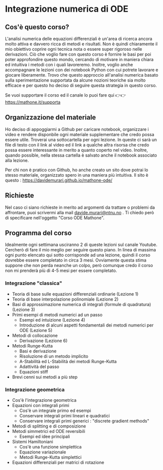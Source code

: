 # Integrazione numerica di ODE

## Cos'è questo corso?

L'analisi numerica delle equazioni differenziali è un'area di ricerca ancora molto attiva e davvero ricca di metodi e risultati. Non è quindi chiaramente il mio obiettivo coprire ogni tecnica nota o essere super rigoroso nelle derivazioni. Ciò che voglio fare con questo corso è fornire le basi per poi poter approfondire questo mondo, cercando di motivare in maniera chiara ed intuitiva i metodi con i quali lavoreremo. Inoltre, voglio anche accompagnare le lezioni con dei notebook Python con cui potrete lavorare e giocare liberamente. Trovo che questo approccio all'analisi numerica basato sulla sperimentazione supportata da alcune nozioni teoriche sia molto efficace e per questo ho deciso di seguire questa strategia in questo corso.

Se vuoi supportare il corso ed il canale lo puoi fare qui 👉👉 https://mathone.it/supporta

## Organizzazione del materiale

Ho deciso di appoggiarmi a Github per caricare notebook, organizzare i video e rendere disponbile ogni materiale supplementare che credo possa essere utile. Troverai una sottocartella per ogni lezione. In queste ci sarà un file di testo con il link al video ed il link a qualche altra risorsa che credo possa essere interessante in merito a quanto coperto nel video. Inoltre, quando possible, nella stessa cartella è salvato anche il notebook associato alla lezione.

Per chi non è pratico con Github, ho anche creato un sito dove potrai lo stesso materiale, organizzato spero in una maniera più intuitiva. Il sito è questo : https://davidemurari.github.io/mathone-ode/

## Richieste

Nel caso ci siano richieste in merito ad argomenti da trattare o problemi da affrontare, puoi scrivermi alla mail davide.murari@ntnu.no . Ti chiedo però di specificare nell'oggetto "Corso ODE Mathone".

## Programma del corso

Idealmente ogni settimana usciranno 2 di queste lezioni sul canale Youtube. Cercherò di fare il mio meglio per seguire questo piano. In linea di massima ogni punto elencato qui sotto corrisponde ad una lezione, quindi il corso dovrebbe essere completato in circa 3 mesi. Ovviamente questa stima suppone che non perda neanche un colpo, però comunque credo il corso non mi prenderà più di 4-5 mesi per essere completato.

### Integrazione "classica"
- Teoria di base sulle equazioni differenziali ordinarie (Lezione 1)
- Teoria di base interpolazione polinomiale (Lezione 2)
- Basi di approssimazione numerica di integrali (formule di quadratura) (Lezione 3)
- Primi esempi di metodi numerici ad un passo
  - Esempi ed intuizione (Lezione 4)
  - Introduzione di alcuni aspetti fondamentali dei metodi numerici per ODE (Lezione 5)
- Metodi di collocazione 
  - Derivazione (Lezione 6)
- Metodi Runge-Kutta
  - Basi e derivazione
  - Risoluzione di un metodo implicito
  - A-Stabilità ed L-Stabilità dei metodi Runge-Kutta
  - Adattività del passo
  - Equazioni stiff
- Brevi cenni sui metodi a più step

### Integrazione geometrica
- Cos'è l'integrazione geometrica
- Equazioni con integrali primi
  - Cos'è un integrale primo ed esempi
  - Conservare integrali primi lineari e quadratici
  - Conservare integrali primi generici : "discrete gradient methods"
- Metodi di splitting e di composizione
- Metodi simmetrici ed ODE reversibili
  - Esempi ed idee principali
- Sistemi Hamiltoniani
  - Cos'è una funzione simplettica
  - Equazione variazionale
  - Metodi Runge-Kutta simplettici
- Equazioni differenziali per matrici di rotazione
